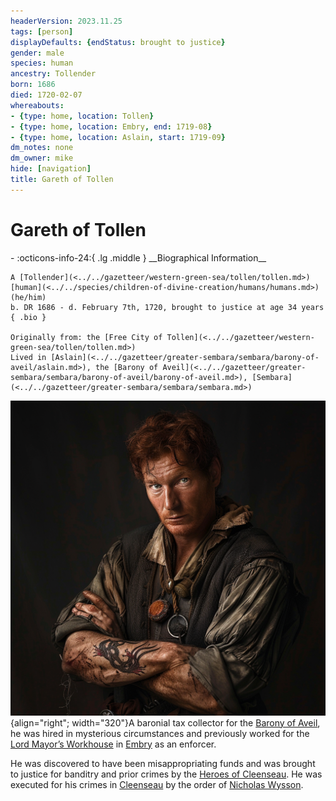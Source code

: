 ```yaml
---
headerVersion: 2023.11.25
tags: [person]
displayDefaults: {endStatus: brought to justice}
gender: male
species: human
ancestry: Tollender
born: 1686
died: 1720-02-07
whereabouts:
- {type: home, location: Tollen}
- {type: home, location: Embry, end: 1719-08}
- {type: home, location: Aslain, start: 1719-09}
dm_notes: none
dm_owner: mike
hide: [navigation]
title: Gareth of Tollen
---
```

# Gareth of Tollen
<div class="grid cards ext-narrow-margin ext-one-column" markdown>
- :octicons-info-24:{ .lg .middle } __Biographical Information__

    A [Tollender](<../../gazetteer/western-green-sea/tollen/tollen.md>) [human](<../../species/children-of-divine-creation/humans/humans.md>) (he/him)  
    b. DR 1686 - d. February 7th, 1720, brought to justice at age 34 years  
    { .bio }

    Originally from: the [Free City of Tollen](<../../gazetteer/western-green-sea/tollen/tollen.md>)
    Lived in [Aslain](<../../gazetteer/greater-sembara/sembara/barony-of-aveil/aslain.md>), the [Barony of Aveil](<../../gazetteer/greater-sembara/sembara/barony-of-aveil/barony-of-aveil.md>), [Sembara](<../../gazetteer/greater-sembara/sembara/sembara.md>)
</div>


![Gareth of Tollen](../../assets/gareth-of-tollen.png){align="right"; width="320"}A baronial tax collector for the [Barony of Aveil](<../../gazetteer/greater-sembara/sembara/barony-of-aveil/barony-of-aveil.md>), he was hired in mysterious circumstances and previously worked for the [Lord Mayor’s Workhouse](<../../gazetteer/greater-sembara/sembara/heartlands/lord-mayors-workhouse.md>) in [Embry](<../../gazetteer/greater-sembara/sembara/heartlands/embry.md>) as an enforcer.

He was discovered to have been misappropriating funds and was brought to justice for banditry and prior crimes by the [Heroes of Cleenseau](<../pcs/cleenseau/heroes-of-cleenseau.md>). He was executed for his crimes in [Cleenseau](<../../gazetteer/greater-sembara/sembara/barony-of-aveil/cleenseau-region/cleenseau/cleenseau.md>) by the order of [Nicholas Wysson](<./nicholas-wysson.md>).



